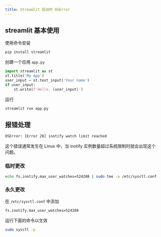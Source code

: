 ```yaml
---
title: Streamlit 启动时 OSError
---
```


## streamlit 基本使用

使用命令安装

```sh
pip install streamlit
```

创建一个应用 `app.py`

```py
import streamlit as st
st.title('My App')
user_input = st.text_input('Your name')
if user_input:
    st.write(f'Hello, {user_input}')
```

运行

```sh
streamlit run app.py
```

## 报错处理

```sh
OSError: [Error 28] inotify watch limit reached
```

这个错误通常发生在 Linux 中，当 inotify 实例数量超过系统限制时就会出现这个问题。

### 临时更改

```sh
echo fs.inotify.max_user_watches=524288 | sudo tee -a /etc/sysctl.conf && sudo sysctl -p
```

### 永久更改

在 `/etc/sysctl.conf` 中添加

```sh
fs.inotify.max_user_watches=524288
```

运行下面的命令以生效

```sh
sudo sysctl -p
```
